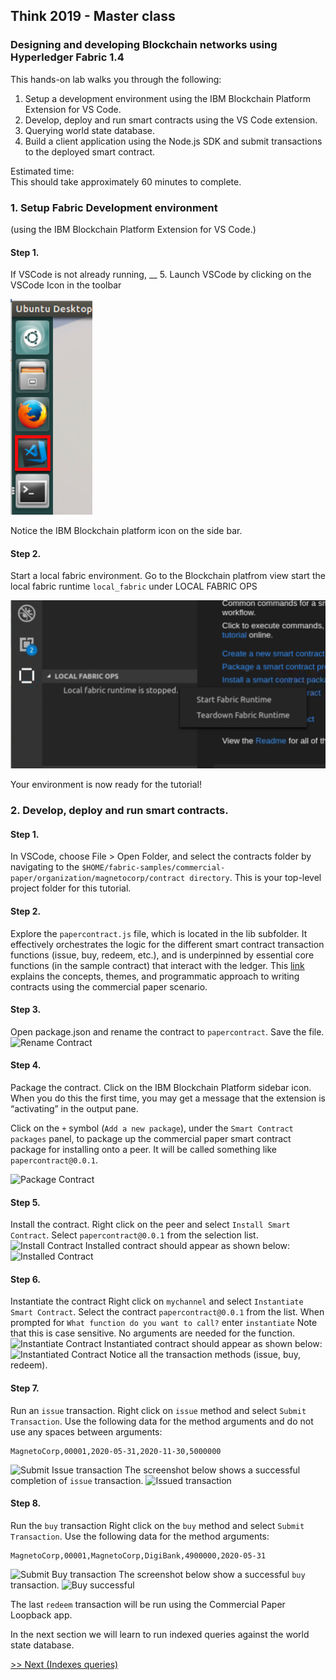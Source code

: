 ## Think 2019 - Master class

### Designing and developing Blockchain networks using Hyperledger Fabric 1.4

This hands-on lab walks you through the following:

1. Setup a development environment using the IBM Blockchain Platform Extension for VS Code.
2. Develop, deploy and run smart contracts using the VS Code extension.
3. Querying world state database.
4. Build a client application using the Node.js SDK and submit transactions to the deployed smart contract.

Estimated time: <br />
This should take approximately 60 minutes to complete.

[](#setup)

### 1. Setup Fabric Development environment

(using the IBM Blockchain Platform Extension for VS Code.)<br />

#### Step 1.

If VSCode is not already running, \_\_ 5. Launch VSCode by clicking on the VSCode Icon in the toolbar

![Fabric extension](images/toolbar-vscode.png)

Notice the IBM Blockchain platform icon on the side bar.

#### Step 2.

Start a local fabric environment.
Go to the Blockchain platfrom view start the local fabric runtime `local_fabric` under LOCAL FABRIC OPS

![Starting Local Fabric](images/start-local-fabric31.png)

Your environment is now ready for the tutorial!

### 2. Develop, deploy and run smart contracts.

#### Step 1.

In VSCode, choose File > Open Folder, and select the contracts folder by navigating to the `$HOME/fabric-samples/commercial-paper/organization/magnetocorp/contract directory`. This is your top-level project folder for this tutorial.

#### Step 2.

Explore the `papercontract.js` file, which is located in the lib subfolder. It effectively orchestrates the logic for the different smart contract transaction functions (issue, buy, redeem, etc.), and is underpinned by essential core functions (in the sample contract) that interact with the ledger. This [link](https://hyperledger-fabric.readthedocs.io/en/master/tutorial/commercial_paper.html) explains the concepts, themes, and programmatic approach to writing contracts using the commercial paper scenario.

#### Step 3.

Open package.json and rename the contract to `papercontract`. Save the file.
![Rename Contract](images/renameContract.png)

#### Step 4.

Package the contract.
Click on the IBM Blockchain Platform sidebar icon. When you do this the first time, you may get a message that the extension is “activating” in the output pane.

Click on the `+` symbol (`Add a new package`), under the `Smart Contract packages` panel, to package up the commercial paper smart contract package for installing onto a peer. It will be called something like `papercontract@0.0.1`.

![Package Contract](images/packageContract.gif)

#### Step 5.

Install the contract.
Right click on the peer and select `Install Smart Contract`. Select `papercontract@0.0.1` from the selection list.
![Install Contract](images/installContract.gif)
Installed contract should appear as shown below:
![Installed Contract](images/installedContract.png)

#### Step 6.

Instantiate the contract
Right click on `mychannel` and select `Instantiate Smart Contract`. Select the contract `papercontract@0.0.1` from the list. When prompted for `What function do you want to call?` enter `instantiate` Note that this is case sensitive. No arguments are needed for the function.
![Instantiate Contract](images/instantiateContract.gif)
Instantiated contract should appear as shown below:
![Instantiated Contract](images/instantiatedContract.png)
Notice all the transaction methods (issue, buy, redeem).

#### Step 7.

Run an `issue` transaction.
Right click on `issue` method and select `Submit Transaction`.
Use the following data for the method arguments and do not use any spaces between arguments:

```
MagnetoCorp,00001,2020-05-31,2020-11-30,5000000
```

![Submit Issue transaction](images/submitIssue.gif)
The screenshot below shows a successful completion of `issue` transaction.
![Issued transaction](images/PaperIssued.png)

#### Step 8.

Run the `buy` transaction
Right click on the `buy` method and select `Submit Transaction`. Use the following data for the method arguments:

```
MagnetoCorp,00001,MagnetoCorp,DigiBank,4900000,2020-05-31
```

![Submit Buy transaction](images/submitBuy.gif)
The screenshot below show a successful `buy` transaction.
![Buy successful](images/PaperBought.png)

The last `redeem` transaction will be run using the Commercial Paper Loopback app.

In the next section we will learn to run indexed queries against the world state database.

[>> Next (Indexes queries)](Queries.md)
